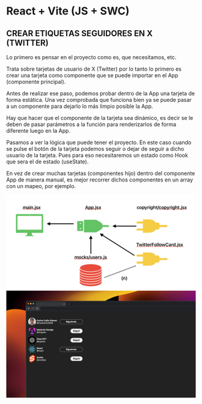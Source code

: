 # React + Vite (JS + SWC)

## CREAR ETIQUETAS SEGUIDORES EN X (TWITTER)

Lo primero es pensar en el proyecto como es, que necesitamos, etc.

Trata sobre tarjetas de usuario de X (Twitter) por lo tanto lo primero es crear una tarjeta como componente que se puede importar en el App (componente principal).

Antes de realizar ese paso, podemos probar dentro de la App una tarjeta de forma estática. Una vez comprobada que funciona bien ya se puede pasar a un componente para dejarlo lo más limpio posible la App.

Hay que hacer que el componente de la tarjeta sea dinámico, es decir se le deben de pasar parámetros a la función para renderizarlos de forma diferente luego en la App.

Pasamos a ver la lógica que puede tener el proyecto.
En este caso cuando se pulse el botón de la tarjeta podemos seguir o dejar de seguir a dicho usuario de la tarjeta. Pues para eso necesitaremos un estado como Hook que sera el de estado (useState).

En vez de crear muchas tarjetas (componentes hijo) dentro del componente App de manera manual, es mejor recorrer dichos componentes en un array con un mapeo, por ejemplo.

![Esquema del proyecto](./public/esquema.png)
![Interfaz final del proyecto](./public/1-tarjeta-twitter.png)

